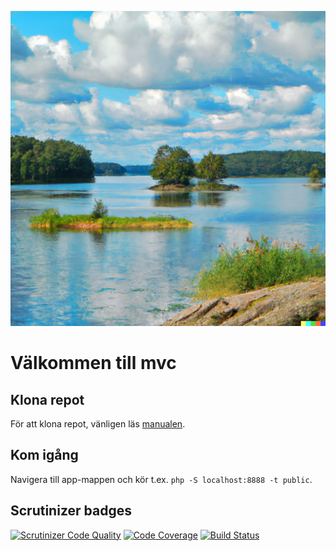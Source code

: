 ![AI-generated painting of Sweden](sweden.png)

# Välkommen till mvc

## Klona repot
För att klona repot, vänligen läs [manualen](https://docs.github.com/en/repositories/creating-and-managing-repositories/cloning-a-repository).

## Kom igång
Navigera till app-mappen och kör t.ex. `php -S localhost:8888 -t public`.

## Scrutinizer badges
[![Scrutinizer Code Quality](https://scrutinizer-ci.com/g/davidallert/mvc/badges/quality-score.png?b=master)](https://scrutinizer-ci.com/g/davidallert/mvc/?branch=master)
[![Code Coverage](https://scrutinizer-ci.com/g/davidallert/mvc/badges/coverage.png?b=master)](https://scrutinizer-ci.com/g/davidallert/mvc/?branch=master)
[![Build Status](https://scrutinizer-ci.com/g/davidallert/mvc/badges/build.png?b=master)](https://scrutinizer-ci.com/g/davidallert/mvc/build-status/master)